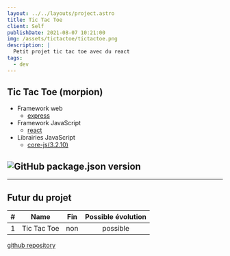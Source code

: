 ```yaml
---
layout: ../../layouts/project.astro
title: Tic Tac Toe
client: Self
publishDate: 2021-08-07 10:21:00
img: /assets/tictactoe/tictactoe.png
description: |
  Petit projet tic tac toe avec du react
tags:
  - dev
---
```


## Tic Tac Toe (morpion)

- Framework web
  - [express](https://expressjs.com/fr/)
- Framework JavaScript
  - [react](https://fr.reactjs.org/)
- Librairies JavaScript
  - [core-js(3.2.10)](https://www.npmjs.com/package/core-js)

## ![GitHub package.json version](https://img.shields.io/github/package-json/v/Alexandre-Breault/React-TicTacToe?color=r&style=for-the-badge)

---

## Futur du projet

|  #  |    Name     | Fin | Possible évolution |
| :-: | :---------: | :-: | :----------------: |
|  1  | Tic Tac Toe | non |      possible      |

[github repository](https://github.com/Alexandre-Breault/React-TicTacToe)
